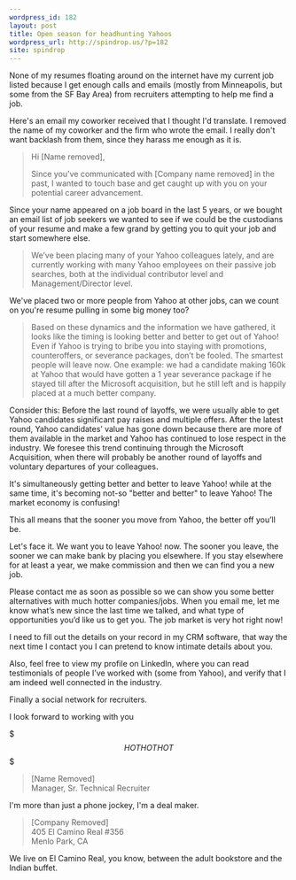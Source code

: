 ```yaml
---
wordpress_id: 182
layout: post
title: Open season for headhunting Yahoos
wordpress_url: http://spindrop.us/?p=182
site: spindrop
---
```

None of my resumes floating around on the internet have my current job listed because I get enough calls and emails (mostly from Minneapolis, but some from the SF Bay Area) from recruiters attempting to help me find a job.

Here's an email my coworker received that I thought I'd translate.  I removed the name of my coworker and the firm who wrote the email.  I really don't want backlash from them, since they harass me enough as it is.

> Hi [Name removed],
>
> Since you've communicated with [Company name removed] in the past, I wanted to touch base and get caught up with you on your potential career advancement.

Since your name appeared on a job board in the last 5 years, or we bought an email list of job seekers we wanted to see if we could be the custodians of your resume and make a few grand by getting you to quit your job and start somewhere else.

> We’ve been placing many of your Yahoo colleagues lately, and are currently working with many Yahoo employees on their passive job searches, both at the individual contributor level and Management/Director level. 

We've placed two or more people from Yahoo at other jobs, can we count on you're resume pulling in some big money too?

> Based on these dynamics and the information we have gathered, it looks like the timing is looking better and better to get out of Yahoo!  Even if Yahoo is trying to bribe you into staying with promotions, counteroffers, or severance packages, don’t be fooled.  The smartest people will leave now.  One example:  we had a candidate making 160k at Yahoo that would have gotten a 1 year  severance package if he stayed till after the Microsoft acquisition, but he still left and is happily placed at a much better company.
> 
Consider this:   Before the last round of layoffs, we were usually able to get Yahoo candidates significant pay raises and multiple offers.  After the latest round, Yahoo candidates’ value has gone down because there are more of them available in the market and Yahoo has continued to lose respect in the industry.  We foresee this trend continuing through the Microsoft Acquisition, when there will probably be another round of layoffs and voluntary departures of your colleagues.

It's simultaneously getting better and better to leave Yahoo! while at the same time, it's becoming not-so "better and better" to leave Yahoo!  The market economy is confusing!

> 
This all means that the sooner you move from Yahoo, the better off you’ll be.

Let's face it.  We want you to leave Yahoo! now.  The sooner you leave, the sooner we can make bank by placing you elsewhere.  If you stay elsewhere for at least a year, we make commission and then we can find you a new job.

> 
Please contact me as soon as possible so we can show you some better alternatives with much hotter companies/jobs.   When you email me, let me know what’s new since the last time we talked, and what type of opportunities you’d like us to get you.  The job market is very hot right now!

I need to fill out the details on your record in my CRM software, that way the next time I contact you I can pretend to know intimate details about you.

>
Also, feel free to view my profile on LinkedIn, where you can read testimonials of people I’ve worked with (some from Yahoo), and verify that I am indeed well connected in the industry. 

Finally a social network for recruiters.  

>
I look forward to working with you

$$$ HOT HOT HOT $$$

> [Name Removed]<br/>
> Manager, Sr. Technical Recruiter<br/>

I'm more than just a phone jockey, I'm a deal maker.

> [Company Removed]<br/>
> 405 El Camino Real #356<br/>
> Menlo Park, CA

We live on El Camino Real, you know, between the adult bookstore and the Indian buffet.


 

